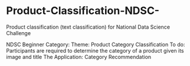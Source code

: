 # Product-Classification-NDSC-
Product classification (text classification) for National Data Science Challenge


NDSC Beginner Category:
Theme: Product Category Classification
To do: Participants are required to determine the category of a product given its image and title
The Application: Category Recommendation
